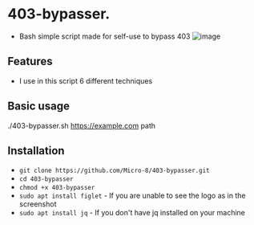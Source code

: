 # 403-bypasser.
- Bash simple script made for self-use to bypass 403
![image](https://github.com/Micro-8/403-bypasser/assets/123995242/5e2694ae-1ea7-4e7b-9102-9138c9d16b90)

## Features
- I use in this script 6 different techniques

## Basic usage
./403-bypasser.sh https://example.com path

## Installation
* `git clone https://github.com/Micro-8/403-bypasser.git`
* `cd 403-bypasser`
* `chmod +x 403-bypasser`
* `sudo apt install figlet`  - If you are unable to see the logo as in the screenshot
* `sudo apt install jq`      - If you don't have jq installed on your machine

